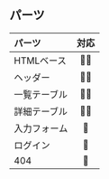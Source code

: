 ## パーツ
|パーツ|対応|
|:--|:-:|
|HTMLベース|:ok_woman:|
|ヘッダー|:ok_woman:|
|一覧テーブル|:ok_woman:|
|詳細テーブル|:ok_woman:|
|入力フォーム|:no_good:|
|ログイン|:no_good:|
|404|:no_good:|
